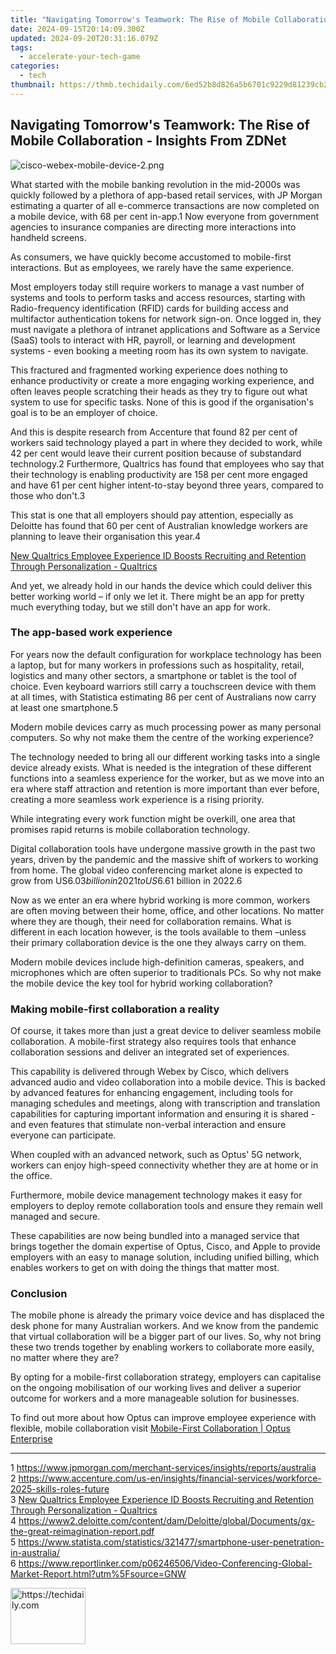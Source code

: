 ```yaml
---
title: "Navigating Tomorrow's Teamwork: The Rise of Mobile Collaboration - Insights From ZDNet"
date: 2024-09-15T20:14:09.300Z
updated: 2024-09-20T20:31:16.079Z
tags:
  - accelerate-your-tech-game
categories:
  - tech
thumbnail: https://thmb.techidaily.com/6ed52b8d826a5b6701c9229d81239cb21a1a6ea95480871656b8b252c90f9890.jpeg
---
```


## Navigating Tomorrow's Teamwork: The Rise of Mobile Collaboration - Insights From ZDNet

![cisco-webex-mobile-device-2.png](https://www.zdnet.com/a/img/resize/0d2d78e6130028979ca511d711b9cb05f634a8d0/2023/02/18/e25cccb1-eebf-4b87-b498-b968e1816301/cisco-webex-mobile-device-2.png?auto=webp&width=1280)

What started with the mobile banking revolution in the mid-2000s was quickly followed by a plethora of app-based retail services, with JP Morgan estimating a quarter of all e-commerce transactions are now completed on a mobile device, with 68 per cent in-app.1 Now everyone from government agencies to insurance companies are directing more interactions into handheld screens. 

As consumers, we have quickly become accustomed to mobile-first interactions. But as employees, we rarely have the same experience. 

Most employers today still require workers to manage a vast number of systems and tools to perform tasks and access resources, starting with Radio-frequency identification (RFID) cards for building access and multifactor authentication tokens for network sign-on. Once logged in, they must navigate a plethora of intranet applications and Software as a Service (SaaS) tools to interact with HR, payroll, or learning and development systems - even booking a meeting room has its own system to navigate. 

This fractured and fragmented working experience does nothing to enhance productivity or create a more engaging working experience, and often leaves people scratching their heads as they try to figure out what system to use for specific tasks. None of this is good if the organisation's goal is to be an employer of choice.

And this is despite research from Accenture that found 82 per cent of workers said technology played a part in where they decided to work, while 42 per cent would leave their current position because of substandard technology.2 Furthermore, Qualtrics has found that employees who say that their technology is enabling productivity are 158 per cent more engaged and have 61 per cent higher intent-to-stay beyond three years, compared to those who don't.3

This stat is one that all employers should pay attention, especially as Deloitte has found that 60 per cent of Australian knowledge workers are planning to leave their organisation this year.4

[New Qualtrics Employee Experience ID Boosts Recruiting and Retention Through Personalization - Qualtrics](https://www.qualtrics.com/news/new-qualtrics-employee-experience-id-boosts-recruiting-and-retention-through-personalization/#:~:text=Employees%20who%20say%20that%20their,longer%20they%20intend%20to%20stay)

And yet, we already hold in our hands the device which could deliver this better working world – if only we let it. There might be an app for pretty much everything today, but we still don't have an app for work.

### The app-based work experience

For years now the default configuration for workplace technology has been a laptop, but for many workers in professions such as hospitality, retail, logistics and many other sectors, a smartphone or tablet is the tool of choice. Even keyboard warriors still carry a touchscreen device with them at all times, with Statistica estimating 86 per cent of Australians now carry at least one smartphone.5

Modern mobile devices carry as much processing power as many personal computers. So why not make them the centre of the working experience?

The technology needed to bring all our different working tasks into a single device already exists. What is needed is the integration of these different functions into a seamless experience for the worker, but as we move into an era where staff attraction and retention is more important than ever before, creating a more seamless work experience is a rising priority.

While integrating every work function might be overkill, one area that promises rapid returns is mobile collaboration technology.

Digital collaboration tools have undergone massive growth in the past two years, driven by the pandemic and the massive shift of workers to working from home. The global video conferencing market alone is expected to grow from US$6.03 billion in 2021 to US$6.61 billion in 2022.6

Now as we enter an era where hybrid working is more common, workers are often moving between their home, office, and other locations. No matter where they are though, their need for collaboration remains. What is different in each location however, is the tools available to them –unless their primary collaboration device is the one they always carry on them.

Modern mobile devices include high-definition cameras, speakers, and microphones which are often superior to traditionals PCs. So why not make the mobile device the key tool for hybrid working collaboration?

### Making mobile-first collaboration a reality

Of course, it takes more than just a great device to deliver seamless mobile collaboration. A mobile-first strategy also requires tools that enhance collaboration sessions and deliver an integrated set of experiences.

This capability is delivered through Webex by Cisco, which delivers advanced audio and video collaboration into a mobile device. This is backed by advanced features for enhancing engagement, including tools for managing schedules and meetings, along with transcription and translation capabilities for capturing important information and ensuring it is shared - and even features that stimulate non-verbal interaction and ensure everyone can participate.

When coupled with an advanced network, such as Optus' 5G network, workers can enjoy high-speed connectivity whether they are at home or in the office.

Furthermore, mobile device management technology makes it easy for employers to deploy remote collaboration tools and ensure they remain well managed and secure.

These capabilities are now being bundled into a managed service that brings together the domain expertise of Optus, Cisco, and Apple to provide employers with an easy to manage solution, including unified billing, which enables workers to get on with doing the things that matter most.

### Conclusion

The mobile phone is already the primary voice device and has displaced the desk phone for many Australian workers. And we know from the pandemic that virtual collaboration will be a bigger part of our lives. So, why not bring these two trends together by enabling workers to collaborate more easily, no matter where they are?

By opting for a mobile-first collaboration strategy, employers can capitalise on the ongoing mobilisation of our working lives and deliver a superior outcome for workers and a more manageable solution for businesses.

To find out more about how Optus can improve employee experience with flexible, mobile collaboration visit [Mobile-First Collaboration | Optus Enterprise](https://www.optus.com.au/enterprise/mobility/unified-communications/mobile-first-collaboration)

---

1 <https://www.jpmorgan.com/merchant-services/insights/reports/australia>   
2 <https://www.accenture.com/us-en/insights/financial-services/workforce-2025-skills-roles-future>   
3 [New Qualtrics Employee Experience ID Boosts Recruiting and Retention Through Personalization - Qualtrics](https://www.qualtrics.com/news/new-qualtrics-employee-experience-id-boosts-recruiting-and-retention-through-personalization/#:~:text=Employees%20who%20say%20that%20their,longer%20they%20intend%20to%20stay)   
4 <https://www2.deloitte.com/content/dam/Deloitte/global/Documents/gx-the-great-reimagination-report.pdf>   
5 <https://www.statista.com/statistics/321477/smartphone-user-penetration-in-australia/>   
6 <https://www.reportlinker.com/p06246506/Video-Conferencing-Global-Market-Report.html?utm%5Fsource=GNW>

<ins class="adsbygoogle"
     style="display:block"
     data-ad-format="autorelaxed"
     data-ad-client="ca-pub-7571918770474297"
     data-ad-slot="1223367746"></ins>

<ins class="adsbygoogle"
     style="display:block"
     data-ad-client="ca-pub-7571918770474297"
     data-ad-slot="8358498916"
     data-ad-format="auto"
     data-full-width-responsive="true"></ins>



<!-- affiliate ads begin -->
<a href="https://bluettifr.pxf.io/c/5597632/2145079/17095" target="_top" id="2145079">
  <img src="//a.impactradius-go.com/display-ad/17095-2145079" border="0" alt="https://techidaily.com" width="120" height="90"/>
</a>
<img height="0" width="0" src="https://bluettifr.pxf.io/i/5597632/2145079/17095" style="position:absolute;visibility:hidden;" border="0" />
<!-- affiliate ads end -->

